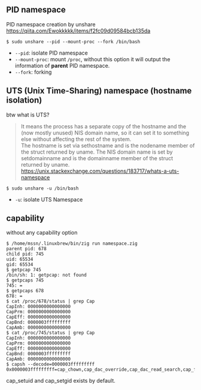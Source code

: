 ## PID namespace

PID namespace creation by unshare https://qiita.com/Ewokkkkk/items/f2fc09d09584bcb135da

```
$ sudo unshare --pid --mount-proc --fork /bin/bash
```

- `--pid`: isolate PID namespace
- `--mount-proc`: mount `/proc`, without this option it will output the information of **parent** PID namespace.
- `--fork`: forking

## UTS (Unix Time-Sharing) namespace (hostname isolation)

btw what is UTS?

> It means the process has a separate copy of the hostname and the (now mostly unused) NIS domain name, so it can set it to something else without affecting the rest of the system.  
>The hostname is set via sethostname and is the nodename member of the struct returned by uname. The NIS domain name is set by setdomainname and is the domainname member of the struct returned by uname.
https://unix.stackexchange.com/questions/183717/whats-a-uts-namespace

```
$ sudo unshare -u /bin/bash
```

- `-u`: isolate UTS Namespace

## capability
without any capability option

```
$ /home/mssn/.linuxbrew/bin/zig run namespace.zig
parent pid: 678
child pid: 745
uid: 65534
gid: 65534
$ getpcap 745
/bin/sh: 1: getpcap: not found
$ getpcaps 745
745: =
$ getpcaps 678
678: =
$ cat /proc/678/status | grep Cap
CapInh: 0000000000000000
CapPrm: 0000000000000000
CapEff: 0000000000000000
CapBnd: 0000003fffffffff
CapAmb: 0000000000000000
$ cat /proc/745/status | grep Cap
CapInh: 0000000000000000
CapPrm: 0000000000000000
CapEff: 0000000000000000
CapBnd: 0000003fffffffff
CapAmb: 0000000000000000
$ capsh --decode=0000003fffffffff
0x0000003fffffffff=cap_chown,cap_dac_override,cap_dac_read_search,cap_fowner,cap_fsetid,cap_kill,cap_setgid,cap_setuid,cap_setpcap,cap_linux_immutable,cap_net_bind_service,cap_net_broadcast,cap_net_admin,cap_net_raw,cap_ipc_lock,cap_ipc_owner,cap_sys_module,cap_sys_rawio,cap_sys_chroot,cap_sys_ptrace,cap_sys_pacct,cap_sys_admin,cap_sys_boot,cap_sys_nice,cap_sys_resource,cap_sys_time,cap_sys_tty_config,cap_mknod,cap_lease,cap_audit_write,cap_audit_control,cap_setfcap,cap_mac_override,cap_mac_admin,cap_syslog,cap_wake_alarm,cap_block_suspend,cap_audit_read
```

cap_setuid and cap_setgid exists by default.